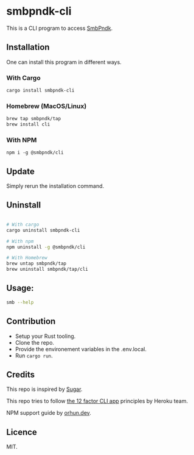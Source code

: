 # smbpndk-cli

This is a CLI program to access [SmbPndk](https://smbpndk.com/).

## Installation

One can install this program in different ways. 

### With Cargo

```bash
cargo install smbpndk-cli
```

### Homebrew (MacOS/Linux)

```bash
brew tap smbpndk/tap
brew install cli
```

### With NPM

```
npm i -g @smbpndk/cli
```

## Update

Simply rerun the installation command.

## Uninstall

```bash

# With cargo
cargo uninstall smbpndk-cli

# With npm
npm uninstall -g @smbpndk/cli

# With Homebrew
brew untap smbpndk/tap 
brew uninstall smbpndk/tap/cli
```

## Usage:

```bash
smb --help
```

## Contribution

- Setup your Rust tooling.
- Clone the repo.
- Provide the environement variables in the .env.local.
- Run `cargo run`.

## Credits

This repo is inspired by [Sugar](https://github.com/metaplex-foundation/sugar).

This repo tries to follow [the 12 factor CLI app](https://medium.com/@jdxcode/12-factor-cli-apps-dd3c227a0e46) principles by Heroku team.

NPM support guide by [orhun.dev](https://blog.orhun.dev/packaging-rust-for-npm/).

## Licence

MIT.

